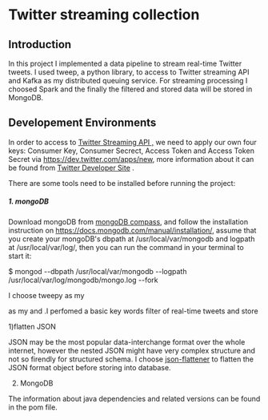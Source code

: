 # Twitter streaming collection



## Introduction

In this project I implemented a data pipeline to stream real-time Twitter tweets. I used tweep, a python library, to access to Twitter streaming API and Kafka as my distributed queuing service. For streaming processing I choosed Spark and the finally the filtered and stored data will be stored in MongoDB.



## Developement Environments

In order to access to [Twitter Streaming API ,](https://developer.twitter.com/en/docs/tutorials/consuming-streaming-data) we  need to apply our own four keys: Consumer Key, Consumer Secrect, Access Token and Access Token Secret via https://dev.twitter.com/apps/new, more information about it can be found from [Twitter Developer Site](https://developer.twitter.com/en/docs/authentication/oauth-1-0a/obtaining-user-access-tokens) .

There are some tools need to be installed before running the project:

##### 1. mongoDB

Download mongoDB from [mongoDB compass](https://www.mongodb.com/try/download/compass), and follow the installation instruction on https://docs.mongodb.com/manual/installation/, assume that you create your mongoDB's dbpath at /usr/local/var/mongodb and logpath at /usr/local/var/log/, then you can run the command in your terminal to start it:

$ mongod --dbpath /usr/local/var/mongodb --logpath /usr/local/var/log/mongodb/mongo.log --fork





I choose tweepy as my 



as my  and .I perfomed a basic key words filter of real-time tweets and store 



1)flatten JSON

JSON may be the most popular data-interchange format over the whole internet, however the nested JSON might have very complex structure and not so firendly for structured schema. I choose [json-flattener](https://github.com/wnameless/json-flattener) to flatten the JSON format object before storing into database.

2) MongoDB

The information about java dependencies and related versions can be found in the pom file.
